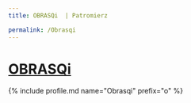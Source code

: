 ```yaml
---
title: OBRASQi  | Patromierz

permalink: /Obrasqi
---
```


# [OBRASQi ](https://patronite.pl/Obrasqi)

{% include profile.md name="Obrasqi" prefix="o" %}
